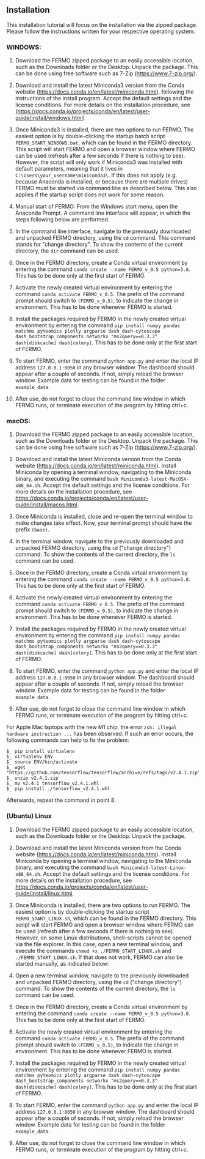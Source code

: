 ## Installation
This installation tutorial will focus on the installation via the zipped package. Please follow the instructions written for your respective operating system.

### WINDOWS:

1. Download the FERMO zipped package to an easily accessible location, such as the Downloads folder or the Desktop. Unpack the package. This can be done using free software such as 7-Zip (https://www.7-zip.org/).

2. Download and install the latest Miniconda3 version from the Conda website (https://docs.conda.io/en/latest/miniconda.html), following the instructions of the install program. Accept the default settings and the license conditions. For more details on the installation procedure, see (https://docs.conda.io/projects/conda/en/latest/user-guide/install/windows.html)

3. Once Miniconda3 is installed, there are two options to run FERMO. The easiest option is by double-clicking the startup batch script `FERMO_START_WINDOWS.bat`, which can be found in the FERMO directory. This script will start FERMO and open a browser window where FERMO can be used (refresh after a few seconds if there is nothing to see). However, the script will only work if Miniconda3 was installed with default parameters, meaning that it lives in `C:\Users\your_username\miniconda3\`. If this does not apply (e.g. because Anaconda is installed, or because there are multiple drives) FERMO must be started via command line as described below. This also applies if the startup script does not work for some reason.

4. Manual start of FERMO: From the Windows start menu, open the Anaconda Prompt. A command line interface will appear, in which the steps following below are performed.

5. In the command line interface, navigate to the previously downloaded and unpacked FERMO directory, using the `cd` command. This command stands for "change directory".  To show the contents of the current directory, the `dir` command can be used.

6. Once in the FERMO directory, create a Conda virtual environment by entering the command `conda create --name FERMO_v_0.5 python=3.8`. This has to be done only at the first start of FERMO.

7. Activate the newly created virtual environment by entering the command `conda activate FERMO_v_0.5`. The prefix of the command prompt should switch to `(FERMO_v_0.5)`, to indicate the change in environment. This has to be done whenever FERMO is started.

8. Install the packages required by FERMO in the newly created virtual environment by entering the command `pip install numpy pandas matchms pyteomics plotly argparse dash dash-cytoscape dash_bootstrap_components networkx "ms2query==0.3.3" dash[diskcache] dash[celery]`. This has to be done only at the first start of FERMO.

9. To start FERMO, enter the command `python app.py` and enter the local IP address `127.0.0.1:8050` in any browser window. The dashboard should appear after a couple of seconds. If not, simply reload the browser window. Example data for testing can be found in the folder `example_data`. 

10. After use, do not forget to close the command line window in which FERMO runs, or terminate execution of the program by hitting ctrl+c.


### macOS:


1. Download the FERMO zipped package to an easily accessible location, such as the Downloads folder or the Desktop. Unpack the package. This can be done using free software such as 7-Zip (https://www.7-zip.org/).

2. Download and install the latest Miniconda version from the Conda website (https://docs.conda.io/en/latest/miniconda.html). Install Miniconda by opening a terminal window, navigating to the Miniconda binary, and executing the command `bash Miniconda3-latest-MacOSX-x86_64.sh`. Accept the default settings and the license conditions. For more details on the installation procedure, see https://docs.conda.io/projects/conda/en/latest/user-guide/install/macos.html.

3. Once Miniconda is installed, close and re-open the terminal window to make changes take effect. Now, your terminal prompt should have the prefix `(base)`.

4. In the terminal window, navigate to the previously downloaded and unpacked FERMO directory, using the `cd` ("change directory") command. To show the contents of the current directory, the `ls` command can be used.

5. Once in the FERMO directory, create a Conda virtual environment by entering the command `conda create --name FERMO_v_0.5 python=3.8`. This has to be done only at the first start of FERMO.

6. Activate the newly created virtual environment by entering the command `conda activate FERMO_v_0.5`. The prefix of the command prompt should switch to `(FERMO_v_0.5)`, to indicate the change in environment .This has to be done whenever FERMO is started.

7. Install the packages required by FERMO in the newly created virtual environment by entering the command `pip install numpy pandas matchms pyteomics plotly argparse dash dash-cytoscape dash_bootstrap_components networkx "ms2query==0.3.3" dash[diskcache] dash[celery]`. This has to be done only at the first start of FERMO.

9. To start FERMO, enter the command `python app.py` and enter the local IP address `127.0.0.1:8050` in any browser window. The dashboard should appear after a couple of seconds. If not, simply reload the browser window. Example data for testing can be found in the folder `example_data`. 

10. After use, do not forget to close the command line window in which FERMO runs, or terminate execution of the program by hitting ctrl+c.

For Apple Mac laptops with the new M1 chip, the error `zsh: illegal hardware instruction ...` has been observed. If such an error occurs, the following commands can help to fix the problem:
```
$_ pip install virtualenv
$_ virtualenv ENV
$_ source ENV/bin/activate
$_ wget "https://github.com/tensorflow/tensorflow/archive/refs/tags/v2.4.1.zip"
$_ unzip v2.4.1.zip
$_ mv v2.4.1 tensorflow_v2.4.1.whl
$_ pip install ./tensorflow_v2.4.1.whl
```
Afterwards, repeat the command in point 8.









### (Ubuntu) Linux

1. Download the FERMO zipped package to an easily accessible location, such as the Downloads folder or the Desktop. Unpack the package.

2. Download and install the latest Miniconda version from the Conda website (https://docs.conda.io/en/latest/miniconda.html). Install Miniconda by opening a terminal window, navigating to the Miniconda binary, and executing the command `bash Miniconda3-latest-Linux-x86_64.sh`. Accept the default settings and the license conditions. For more details on the installation procedure, see https://docs.conda.io/projects/conda/en/latest/user-guide/install/linux.html.

3. Once Miniconda is installed, there are two options to run FERMO. The easiest option is by double-clicking the startup script `FERMO_START_LINUX.sh`, which can be found in the FERMO directory. This script will start FERMO and open a browser window where FERMO can be used (refresh after a few seconds if there is nothing to see). However, on some Linux distributions, shell-scripts cannot be opened via the file explorer. In this case, open a new terminal window, and execute the commands `chmod +x ./FERMO_START_LINUX.sh` and `./FERMO_START_LINUX.sh`. If that does not work, FERMO can also be started manually, as indicated below:

4. Open a new terminal window, navigate to the previously downloaded and unpacked FERMO directory, using the `cd` ("change directory") command. To show the contents of the current directory, the `ls` command can be used.

5. Once in the FERMO directory, create a Conda virtual environment by entering the command `conda create --name FERMO_v_0.5 python=3.8`. This has to be done only at the first start of FERMO.

6. Activate the newly created virtual environment by entering the command `conda activate FERMO_v_0.5`. The prefix of the command prompt should switch to `(FERMO_v_0.5)`, to indicate the change in environment. This has to be done whenever FERMO is started.

7. Install the packages required by FERMO in the newly created virtual environment by entering the command `pip install numpy pandas matchms pyteomics plotly argparse dash dash-cytoscape dash_bootstrap_components networkx "ms2query==0.3.3" dash[diskcache] dash[celery]`. This has to be done only at the first start of FERMO.

8. To start FERMO, enter the command `python app.py` and enter the local IP address `127.0.0.1:8050` in any browser window. The dashboard should appear after a couple of seconds. If not, simply reload the browser window. Example data for testing can be found in the folder `example_data`. 

9. After use, do not forget to close the command line window in which FERMO runs, or terminate execution of the program by hitting ctrl+c.
